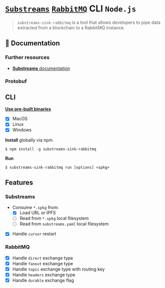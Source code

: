 # [`Substreams`](https://substreams.streamingfast.io/) [`RabbitMQ`](https://www.rabbitmq.com/) CLI `Node.js`

<!-- [<img alt="github" src="" height="20">](https://github.com/pinax-network/substreams-sink-rabbitmq) -->
<!-- [<img alt="npm" src="" height="20">](https://www.npmjs.com/package/substreams-sink-rabbitmq) -->
<!-- [<img alt="GitHub Workflow Status" src="" height="20">](https://github.com/pinax-network/substreams-sink-rabbitmq/actions?query=branch%3Amain) -->

> `substreams-sink-rabbitmq` is a tool that allows developers to pipe data extracted from a blockchain to a RabbitMQ instance.

## 📖 Documentation

<!-- ### https://www.npmjs.com/package/substreams-sink-rabbitmq -->

### Further resources

- [**Substreams** documentation](https://substreams.streamingfast.io)

### Protobuf

## CLI
[**Use pre-built binaries**](https://github.com/pinax-network/substreams-sink-rabbitmq/releases)
- [x] MacOS
- [x] Linux
- [x] Windows

**Install** globally via npm
```
$ npm install -g substreams-sink-rabbitmq
```

**Run**
```
$ substreams-sink-rabbitmq run [options] <spkg>
```

## Features

### Substreams

- Consume `*.spkg` from:
  - [x] Load URL or IPFS
  - [ ] Read from `*.spkg` local filesystem
  - [ ] Read from `substreams.yaml` local filesystem
- [x] Handle `cursor` restart

### RabbitMQ

- [X] Handle `direct` exchange type
- [X] Handle `fanout` exchange type
- [X] Handle `topic` exchange type with routing key
- [X] Handle `headers` exchange type
- [X] Handle `durable` exchange flag